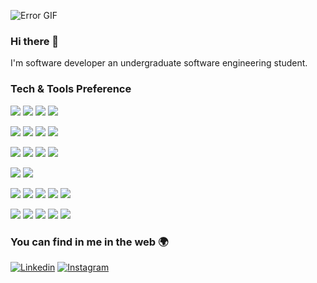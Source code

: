 ![Error GIF](https://media.giphy.com/media/3osxY9kuM2NGUfvThe/giphy.gif)

### Hi there 👋

I'm software developer an undergraduate software engineering student.



### Tech & Tools Preference

<img src="http://img.shields.io/badge/-Java-F89820?style=flat&logo=java&logoColor=white"> <img src="https://img.shields.io/badge/-JavaScript-eed718?style=flat&logo=javascript&logoColor=ffffff"> <img src="https://img.shields.io/badge/-Dart-01ccb4?style=flat&logo=dart&logoColor=ffffff"> <img src="https://img.shields.io/badge/-TypeScript-005399?style=flat&logo=typescript&LogoColor=fff">

<img src = "https://img.shields.io/badge/-HTML5-E34F26?style=flat&logo=html5&logoColor=white"> <img src = "https://img.shields.io/badge/-CSS3-1572B6?style=flat&logo=css3&logoColor=white"> <img src="https://img.shields.io/badge/-Sass-cc6699?style=flat&logo=sass&logoColor=ffffff"> <img src="https://img.shields.io/badge/-Bootstrap-563D7C?style=flat&logo=bootstrap&logoColor=white">

<img src="https://img.shields.io/badge/-React-000000?style=flat&logo=react&logoColor=00c8ff"> <img src="https://img.shields.io/badge/-React Native-000000?style=flat&logo=react&logoColor=00c8ff"> 
<img src="https://img.shields.io/badge/-Spring-6aad3d?style=flat&logo=spring&logoColor=FFFFFF">
<img src="https://img.shields.io/badge/-Flutter-005399?style=flat&logo=flutter&logoColor=FFFFFF">

<img src="https://img.shields.io/badge/-PostgreSQL-0047AB?style=flat&logo=postgresql&logoColor=FFFFFF"> <img src="https://img.shields.io/badge/-GraphQL-e535ab?style=flat&logo=graphql&logoColor=FFFFFF">


<img src="http://img.shields.io/badge/-Intellij IDEA-black?style=flat&logo=intellijidea&logoColor=white"> <img src="http://img.shields.io/badge/-WebStorm-267d94?style=flat&logo=webstorm&logoColor=white"> <img src="http://img.shields.io/badge/-VS%20Code-007ACC?style=flat&logo=visual%20studio%20code&logoColor=white"> <img src="https://img.shields.io/badge/-XCode-222222?style=flat&logo=XCode&logoColor=1575F9"> 
<img src="https://img.shields.io/badge/Jira-0052CC?style=for-the-flat&logo=Jira&logoColor=white">

<img src="http://img.shields.io/badge/-Git-F1502F?style=flat&logo=git&logoColor=FFFFFF"> <img src="http://img.shields.io/badge/-Github-000000?style=flat&logo=github&logoColor=FFFFFF"> <img src="https://img.shields.io/badge/-Progressive Web Apps-5A0FC8?style=flat"> 
<img src="https://img.shields.io/badge/Chart.js-FF6384?style=for-the-flat&logo=chartdotjs&logoColor=white">
<img src="http://img.shields.io/badge/-Google%20Cloud%20Platform-4285F4?style=flat&logo=google%20cloud&logoColor=white">





### You can find in me in the web 🌍

<a href="https://www.linkedin.com/in/joao-brun/" target="_blank"><img src="http://img.shields.io/badge/-LinkedIn-0077B5?style=flat&logo=linkedIn&logoColor=white" alt="Linkedin"></a>
<a href="https://www.instagram.com/power_ofthe_mind/" target="_blank"><img src="http://img.shields.io/badge/-Instagram-E4405F?style=flat&logo=instagram&logoColor=white" alt="Instagram"></a>

<!--
**Joao3run/Joao3run** is a ✨ _special_ ✨ repository because its `README.md` (this file) appears on your GitHub profile.

Here are some ideas to get you started:

- 🔭 I’m currently working on ...
- 🌱 I’m currently learning ...
- 👯 I’m looking to collaborate on ...
- 🤔 I’m looking for help with ...
- 💬 Ask me about ...
- 📫 How to reach me: ...
- 😄 Pronouns: ...
- ⚡ Fun fact: ...
-->
